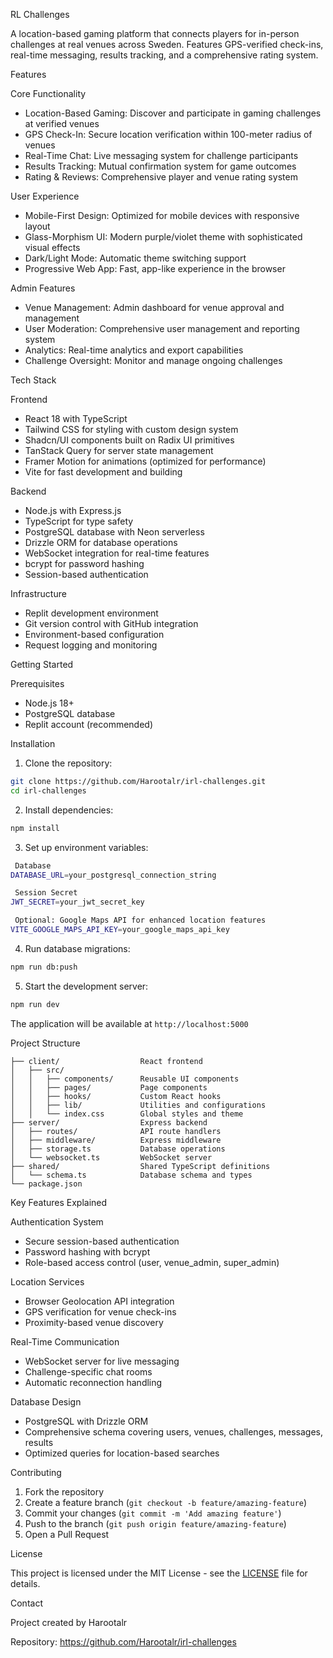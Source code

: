 RL Challenges

A location-based gaming platform that connects players for in-person challenges at real venues across Sweden. Features GPS-verified check-ins, real-time messaging, results tracking, and a comprehensive rating system.

Features

Core Functionality
- Location-Based Gaming: Discover and participate in gaming challenges at verified venues
- GPS Check-In: Secure location verification within 100-meter radius of venues
- Real-Time Chat: Live messaging system for challenge participants
- Results Tracking: Mutual confirmation system for game outcomes
- Rating & Reviews: Comprehensive player and venue rating system

User Experience
- Mobile-First Design: Optimized for mobile devices with responsive layout
- Glass-Morphism UI: Modern purple/violet theme with sophisticated visual effects
- Dark/Light Mode: Automatic theme switching support
- Progressive Web App: Fast, app-like experience in the browser

Admin Features
- Venue Management: Admin dashboard for venue approval and management
- User Moderation: Comprehensive user management and reporting system
- Analytics: Real-time analytics and export capabilities
- Challenge Oversight: Monitor and manage ongoing challenges

Tech Stack

Frontend
- React 18 with TypeScript
- Tailwind CSS for styling with custom design system
- Shadcn/UI components built on Radix UI primitives
- TanStack Query for server state management
- Framer Motion for animations (optimized for performance)
- Vite for fast development and building

Backend
- Node.js with Express.js
- TypeScript for type safety
- PostgreSQL database with Neon serverless
- Drizzle ORM for database operations
- WebSocket integration for real-time features
- bcrypt for password hashing
- Session-based authentication

 Infrastructure
- Replit development environment
- Git version control with GitHub integration
- Environment-based configuration
- Request logging and monitoring

 Getting Started

 Prerequisites
- Node.js 18+ 
- PostgreSQL database
- Replit account (recommended)

 Installation

1. Clone the repository:
```bash
git clone https://github.com/Harootalr/irl-challenges.git
cd irl-challenges
```

2. Install dependencies:
```bash
npm install
```

3. Set up environment variables:
```bash
 Database
DATABASE_URL=your_postgresql_connection_string

 Session Secret
JWT_SECRET=your_jwt_secret_key

 Optional: Google Maps API for enhanced location features
VITE_GOOGLE_MAPS_API_KEY=your_google_maps_api_key
```

4. Run database migrations:
```bash
npm run db:push
```

5. Start the development server:
```bash
npm run dev
```

The application will be available at `http://localhost:5000`

 Project Structure

```
├── client/                  React frontend
│   ├── src/
│   │   ├── components/      Reusable UI components
│   │   ├── pages/           Page components
│   │   ├── hooks/           Custom React hooks
│   │   ├── lib/             Utilities and configurations
│   │   └── index.css        Global styles and theme
├── server/                  Express backend
│   ├── routes/              API route handlers
│   ├── middleware/          Express middleware
│   ├── storage.ts           Database operations
│   └── websocket.ts         WebSocket server
├── shared/                  Shared TypeScript definitions
│   └── schema.ts            Database schema and types
└── package.json
```

 Key Features Explained

 Authentication System
- Secure session-based authentication
- Password hashing with bcrypt
- Role-based access control (user, venue_admin, super_admin)

 Location Services
- Browser Geolocation API integration
- GPS verification for venue check-ins
- Proximity-based venue discovery

 Real-Time Communication
- WebSocket server for live messaging
- Challenge-specific chat rooms
- Automatic reconnection handling

 Database Design
- PostgreSQL with Drizzle ORM
- Comprehensive schema covering users, venues, challenges, messages, results
- Optimized queries for location-based searches

 Contributing

1. Fork the repository
2. Create a feature branch (`git checkout -b feature/amazing-feature`)
3. Commit your changes (`git commit -m 'Add amazing feature'`)
4. Push to the branch (`git push origin feature/amazing-feature`)
5. Open a Pull Request

 License

This project is licensed under the MIT License - see the [LICENSE](LICENSE) file for details.

 Contact

Project created by Harootalr

Repository: https://github.com/Harootalr/irl-challenges
